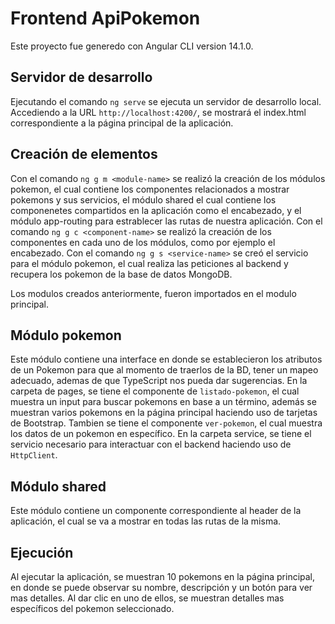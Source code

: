 # Frontend ApiPokemon

Este proyecto fue generedo con Angular CLI version 14.1.0.

## Servidor de desarrollo

Ejecutando el comando `ng serve` se ejecuta un servidor de desarrollo local. Accediendo a la URL `http://localhost:4200/`, se mostrará el index.html correspondiente a la página principal de la aplicación.

## Creación de elementos

Con el comando `ng g m <module-name>` se realizó la creación de los módulos pokemon, el cual contiene los componentes relacionados a mostrar pokemons y sus servicios, el módulo shared el cual contiene los componenetes compartidos en la aplicación como el encabezado, y el módulo app-routing para estrablecer las rutas de nuestra aplicación.
Con el comando `ng g c <component-name>` se realizó la creación de los componentes en cada uno de los módulos, como por ejemplo el encabezado.
Con el comando `ng g s <service-name>` se creó el servicio para el módulo pokemon, el cual realiza las peticiones al backend y recupera los pokemon de la base de datos MongoDB.

Los modulos creados anteriormente, fueron importados en el modulo principal.

## Módulo pokemon

Este módulo contiene una interface en donde se establecieron los atributos de un Pokemon para que al momento de traerlos de la BD, tener un mapeo adecuado, ademas de que TypeScript nos pueda dar sugerencias.
En la carpeta de pages, se tiene el componente de `listado-pokemon`, el cual muestra un input para buscar pokemons en base a un término, además se muestran varios pokemons en la página principal haciendo uso de tarjetas de Bootstrap. Tambien se tiene el componente `ver-pokemon`, el cual muestra los datos de un pokemon en específico.
En la carpeta service, se tiene el servicio necesario para interactuar con el backend haciendo uso de `HttpClient`.

## Módulo shared

Este módulo contiene un componente correspondiente al header de la aplicación, el cual se va a mostrar en todas las rutas de la misma.

## Ejecución

Al ejecutar la aplicación, se muestran 10 pokemons en la página principal, en donde se puede observar su nombre, descripción y un botón para ver mas detalles. Al dar clic en uno de ellos, se muestran detalles mas específicos del pokemon seleccionado.
